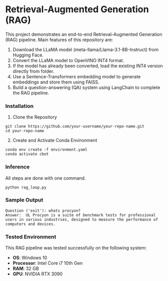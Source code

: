 # Retrieval-Augmented Generation (RAG)

This project demonstrates an end-to-end Retrieval-Augmented Generation (RAG) pipeline. Main features of this repository are:

1. Download the LLaMA model (meta-llama/Llama-3.1-8B-Instruct) from Hugging Face.
2. Convert the LLaMA model to OpenVINO INT4 format.
3. If the model has already been converted, load the existing INT4 version directly from folder.
4. Use a Sentence-Transformers embedding model to generate embeddings and store them using FAISS.
5. Build a question-answering (QA) system using LangChain to complete the RAG pipeline.

### Installation

1. Clone the Repository
```
git clone https://github.com/your-username/your-repo-name.git
cd your-repo-name
```
2. Create and Activate Conda Environment
```
conda env create -f environment.yaml
conda activate cbot
```

### Inference
All steps are done with one command.
```
python rag_loop.py
```

### Sample Output

```
Question ('exit'): whats procyon?
Answer:  UL Procyon is a suite of benchmark tests for professional users in various industries, designed to measure the performance of computers and devices.
```

### Tested Environment

This RAG pipeline was tested successfully on the following system:

- **OS**: Windows 10
- **Processor**: Intel Core i7 10th Gen
- **RAM**: 32 GB
- **GPU**: NVIDIA RTX 3090
